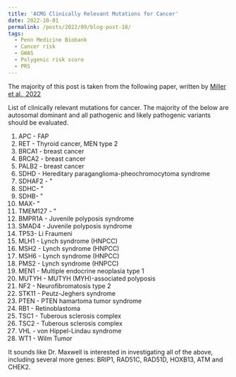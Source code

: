 ```yaml
---
title: 'ACMG Clinically Relevant Mutations for Cancer'
date: 2022-10-01
permalink: /posts/2022/09/blog-post-18/
tags:
  - Penn Medicine Biobank
  - Cancer risk
  - GWAS
  - Polygenic risk score
  - PRS
---
```

The majority of this post is taken from the following paper, written by [Miller et al., 2022](https://www.gimjournal.org/article/S1098-3600(22)00723-7/fulltext#tbl1)

List of clinically relevant mutations for cancer. The majority of the below are autosomal dominant and all pathogenic and likely pathogenic variants should be evaluated.
  1. APC - FAP
  2. RET - Thyroid cancer, MEN type 2
  3. BRCA1 - breast cancer
  4. BRCA2 - breast cancer
  5. PALB2 - breast cancer
  6. SDHD - Hereditary paraganglioma-pheochromocytoma syndrome
  7. SDHAF2 - "
  8. SDHC- "
  9. SDHB- "
  10. MAX- "
  11. TMEM127 - "
  12. BMPR1A - Juvenile polyposis syndrome
  13. SMAD4 - Juvenile polyposis syndrome
  14. TP53- Li Fraumeni
  15. MLH1 - Lynch syndrome (HNPCC)
  16. MSH2 - Lynch syndrome (HNPCC)
  17. MSH6 - Lynch syndrome (HNPCC)
  18. PMS2 - Lynch syndrome (HNPCC)
  19. MEN1 - Multiple endocrine neoplasia type 1
  20. MUTYH - MUTYH (MYH)-associated polyposis
  21. NF2 - Neurofibromatosis type 2
  22. STK11 - Peutz-Jeghers syndrome 
  23. PTEN - PTEN hamartoma tumor syndrome
  24. RB1 - Retinoblastoma
  25. TSC1 - Tuberous sclerosis complex
  26. TSC2 - Tuberous sclerosis complex
  27. VHL - von Hippel-Lindau syndrome
  28. WT1 - Wilm Tumor
  
It sounds like Dr. Maxwell is interested in investigating all of the above, including several more genes: BRIP1, RAD51C, RAD51D, HOXB13, ATM and CHEK2.
